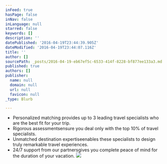 ```yaml
---
inFeed: true
hasPage: false
inNav: false
inLanguage: null
starred: false
keywords: []
description: ''
datePublished: '2016-04-19T23:44:39.905Z'
dateModified: '2016-04-19T23:44:07.116Z'
title: ''
author: []
sourcePath: _posts/2016-04-19-eb67ef5c-6533-414f-8228-bf877ee133a3.md
published: true
authors: []
publisher:
  name: null
  domain: null
  url: null
  favicon: null
_type: Blurb

---
```

* Personalized matching provides up to 3 leading travel specialists who are the best fit for your trip.
* Rigorous assessmentsensure you deal only with the top 10% of travel specialists.
* Unmatched destination expertiseenables these specialists to design truly remarkable travel experiences.
* 24/7 support from our partnersgives you complete peace of mind for the duration of your vacation.
![](https://the-grid-user-content.s3-us-west-2.amazonaws.com/91c41c46-3685-452c-a346-04bda4e28476.jpg)